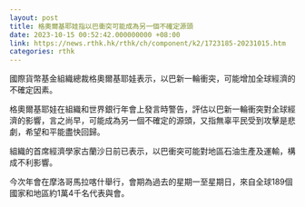 ```yaml
---
layout: post
title: 格奧爾基耶娃指以巴衝突可能成為另一個不確定源頭
date: 2023-10-15 00:52:42.000000000 +08:00
link: https://news.rthk.hk/rthk/ch/component/k2/1723185-20231015.htm
categories: rthk
---
```


國際貨幣基金組織總裁格奧爾基耶娃表示，以巴新一輪衝突，可能增加全球經濟的不確定因素。

格奧爾基耶娃在組織和世界銀行年會上發言時警告，評估以巴新一輪衝突對全球經濟的影響，言之尚早，可能成為另一個不確定的源頭，又指無辜平民受到攻擊是悲劇，希望和平能盡快回歸。

組織的首席經濟學家古蘭沙日前已表示，以巴衝突可能對地區石油生產及運輸，構成不利影響。

今次年會在摩洛哥馬拉喀什舉行，會期為過去的星期一至星期日，來自全球189個國家和地區約1萬4千名代表與會。
